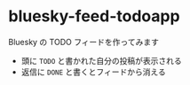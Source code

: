 # bluesky-feed-todoapp

Bluesky の TODO フィードを作ってみます

- 頭に `TODO` と書かれた自分の投稿が表示される
- 返信に `DONE` と書くとフィードから消える
